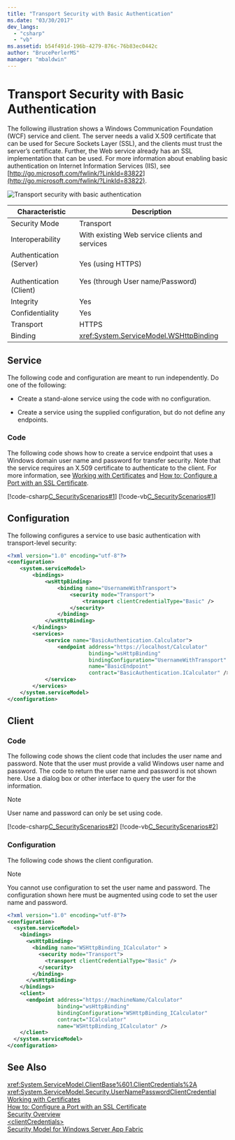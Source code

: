 ```yaml
---
title: "Transport Security with Basic Authentication"
ms.date: "03/30/2017"
dev_langs: 
  - "csharp"
  - "vb"
ms.assetid: b54f491d-196b-4279-876c-76b83ec0442c
author: "BrucePerlerMS"
manager: "mbaldwin"
---
```

# Transport Security with Basic Authentication
The following illustration shows a Windows Communication Foundation (WCF) service and client. The server needs a valid X.509 certificate that can be used for Secure Sockets Layer (SSL), and the clients must trust the server’s certificate. Further, the Web service already has an SSL implementation that can be used. For more information about enabling basic authentication on Internet Information Services (IIS), see [http://go.microsoft.com/fwlink/?LinkId=83822](http://go.microsoft.com/fwlink/?LinkId=83822).  
  
 ![Transport security with basic authentication](../../../../docs/framework/wcf/feature-details/media/securedbyusername.gif "SecuredbyUsername")  
  
|Characteristic|Description|  
|--------------------|-----------------|  
|Security Mode|Transport|  
|Interoperability|With existing Web service clients and services|  
|Authentication (Server)<br /><br /> Authentication (Client)|Yes (using HTTPS)<br /><br /> Yes (through User name/Password)|  
|Integrity|Yes|  
|Confidentiality|Yes|  
|Transport|HTTPS|  
|Binding|<xref:System.ServiceModel.WSHttpBinding>|  
  
## Service  
 The following code and configuration are meant to run independently. Do one of the following:  
  
-   Create a stand-alone service using the code with no configuration.  
  
-   Create a service using the supplied configuration, but do not define any endpoints.  
  
### Code  
 The following code shows how to create a service endpoint that uses a Windows domain user name and password for transfer security. Note that the service requires an X.509 certificate to authenticate to the client. For more information, see [Working with Certificates](../../../../docs/framework/wcf/feature-details/working-with-certificates.md) and [How to: Configure a Port with an SSL Certificate](../../../../docs/framework/wcf/feature-details/how-to-configure-a-port-with-an-ssl-certificate.md).  
  
 [!code-csharp[C_SecurityScenarios#1](../../../../samples/snippets/csharp/VS_Snippets_CFX/c_securityscenarios/cs/source.cs#1)]
 [!code-vb[C_SecurityScenarios#1](../../../../samples/snippets/visualbasic/VS_Snippets_CFX/c_securityscenarios/vb/source.vb#1)]  
  
## Configuration  
 The following configures a service to use basic authentication with transport-level security:  
  
```xml  
<?xml version="1.0" encoding="utf-8"?>  
<configuration>  
    <system.serviceModel>  
        <bindings>  
            <wsHttpBinding>  
                <binding name="UsernameWithTransport">  
                    <security mode="Transport">  
                        <transport clientCredentialType="Basic" />  
                    </security>  
                </binding>  
            </wsHttpBinding>  
        </bindings>  
        <services>  
            <service name="BasicAuthentication.Calculator">  
                <endpoint address="https://localhost/Calculator"  
                          binding="wsHttpBinding"   
                          bindingConfiguration="UsernameWithTransport"  
                          name="BasicEndpoint"   
                          contract="BasicAuthentication.ICalculator" />  
            </service>  
        </services>  
    </system.serviceModel>  
</configuration>  
```  
  
## Client  
  
### Code  
 The following code shows the client code that includes the user name and password. Note that the user must provide a valid Windows user name and password. The code to return the user name and password is not shown here. Use a dialog box or other interface to query the user for the information.  
  
> [!NOTE]
>  User name and password can only be set using code.  
  
 [!code-csharp[C_SecurityScenarios#2](../../../../samples/snippets/csharp/VS_Snippets_CFX/c_securityscenarios/cs/source.cs#2)]
 [!code-vb[C_SecurityScenarios#2](../../../../samples/snippets/visualbasic/VS_Snippets_CFX/c_securityscenarios/vb/source.vb#2)]  
  
### Configuration  
 The following code shows the client configuration.  
  
> [!NOTE]
>  You cannot use configuration to set the user name and password. The configuration shown here must be augmented using code to set the user name and password.  
  
```xml  
<?xml version="1.0" encoding="utf-8"?>  
<configuration>  
  <system.serviceModel>  
    <bindings>  
      <wsHttpBinding>  
        <binding name="WSHttpBinding_ICalculator" >  
          <security mode="Transport">  
            <transport clientCredentialType="Basic" />  
          </security>  
        </binding>  
      </wsHttpBinding>  
    </bindings>  
    <client>  
      <endpoint address="https://machineName/Calculator"   
                binding="wsHttpBinding"  
                bindingConfiguration="WSHttpBinding_ICalculator"   
                contract="ICalculator"  
                name="WSHttpBinding_ICalculator" />  
    </client>  
  </system.serviceModel>  
</configuration>  
```  
  
## See Also  
 <xref:System.ServiceModel.ClientBase%601.ClientCredentials%2A>  
 <xref:System.ServiceModel.Security.UserNamePasswordClientCredential>  
 [Working with Certificates](../../../../docs/framework/wcf/feature-details/working-with-certificates.md)  
 [How to: Configure a Port with an SSL Certificate](../../../../docs/framework/wcf/feature-details/how-to-configure-a-port-with-an-ssl-certificate.md)  
 [Security Overview](../../../../docs/framework/wcf/feature-details/security-overview.md)  
 [\<clientCredentials>](../../../../docs/framework/configure-apps/file-schema/wcf/clientcredentials.md)  
 [Security Model for Windows Server App Fabric](http://go.microsoft.com/fwlink/?LinkID=201279&clcid=0x409)
